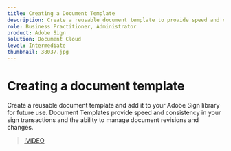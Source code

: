 ```yaml
---
title: Creating a Document Template
description: Create a reusable document template to provide speed and consistency
role: Business Practitioner, Administrator
product: Adobe Sign
solution: Document Cloud
level: Intermediate
thumbnail: 38037.jpg
---
```


# Creating a document template

Create a reusable document template and add it to your Adobe Sign library for future use. Document Templates provide speed and consistency in your sign transactions and the ability to manage document revisions and changes.

>[!VIDEO](https://video.tv.adobe.com/v/38037?hidetitle=true)